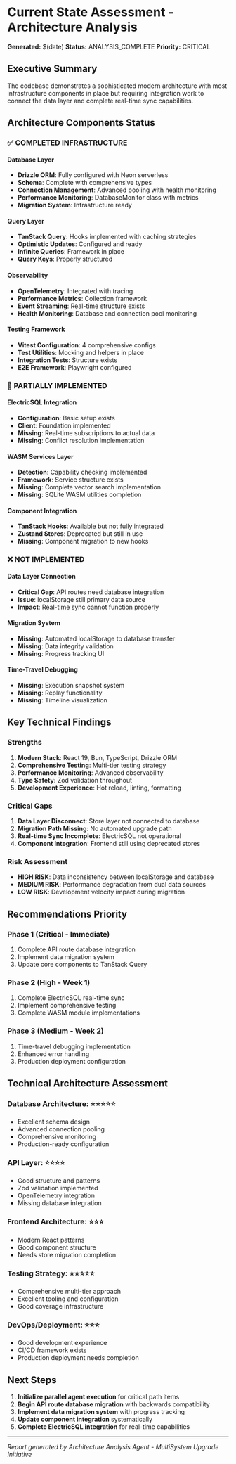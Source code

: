 # Current State Assessment - Architecture Analysis

**Generated:** $(date)
**Status:** ANALYSIS_COMPLETE
**Priority:** CRITICAL

## Executive Summary

The codebase demonstrates a sophisticated modern architecture with most infrastructure components in place but requiring integration work to connect the data layer and complete real-time sync capabilities.

## Architecture Components Status

### ✅ COMPLETED INFRASTRUCTURE

#### Database Layer

- **Drizzle ORM**: Fully configured with Neon serverless
- **Schema**: Complete with comprehensive types
- **Connection Management**: Advanced pooling with health monitoring
- **Performance Monitoring**: DatabaseMonitor class with metrics
- **Migration System**: Infrastructure ready

#### Query Layer

- **TanStack Query**: Hooks implemented with caching strategies
- **Optimistic Updates**: Configured and ready
- **Infinite Queries**: Framework in place
- **Query Keys**: Properly structured

#### Observability

- **OpenTelemetry**: Integrated with tracing
- **Performance Metrics**: Collection framework
- **Event Streaming**: Real-time structure exists
- **Health Monitoring**: Database and connection pool monitoring

#### Testing Framework

- **Vitest Configuration**: 4 comprehensive configs
- **Test Utilities**: Mocking and helpers in place
- **Integration Tests**: Structure exists
- **E2E Framework**: Playwright configured

### 🔄 PARTIALLY IMPLEMENTED

#### ElectricSQL Integration

- **Configuration**: Basic setup exists
- **Client**: Foundation implemented
- **Missing**: Real-time subscriptions to actual data
- **Missing**: Conflict resolution implementation

#### WASM Services Layer

- **Detection**: Capability checking implemented
- **Framework**: Service structure exists
- **Missing**: Complete vector search implementation
- **Missing**: SQLite WASM utilities completion

#### Component Integration

- **TanStack Hooks**: Available but not fully integrated
- **Zustand Stores**: Deprecated but still in use
- **Missing**: Component migration to new hooks

### ❌ NOT IMPLEMENTED

#### Data Layer Connection

- **Critical Gap**: API routes need database integration
- **Issue**: localStorage still primary data source
- **Impact**: Real-time sync cannot function properly

#### Migration System

- **Missing**: Automated localStorage to database transfer
- **Missing**: Data integrity validation
- **Missing**: Progress tracking UI

#### Time-Travel Debugging

- **Missing**: Execution snapshot system
- **Missing**: Replay functionality
- **Missing**: Timeline visualization

## Key Technical Findings

### Strengths

1. **Modern Stack**: React 19, Bun, TypeScript, Drizzle ORM
2. **Comprehensive Testing**: Multi-tier testing strategy
3. **Performance Monitoring**: Advanced observability
4. **Type Safety**: Zod validation throughout
5. **Development Experience**: Hot reload, linting, formatting

### Critical Gaps

1. **Data Layer Disconnect**: Store layer not connected to database
2. **Migration Path Missing**: No automated upgrade path
3. **Real-time Sync Incomplete**: ElectricSQL not operational
4. **Component Integration**: Frontend still using deprecated stores

### Risk Assessment

- **HIGH RISK**: Data inconsistency between localStorage and database
- **MEDIUM RISK**: Performance degradation from dual data sources
- **LOW RISK**: Development velocity impact during migration

## Recommendations Priority

### Phase 1 (Critical - Immediate)

1. Complete API route database integration
2. Implement data migration system
3. Update core components to TanStack Query

### Phase 2 (High - Week 1)

1. Complete ElectricSQL real-time sync
2. Implement comprehensive testing
3. Complete WASM module implementations

### Phase 3 (Medium - Week 2)

1. Time-travel debugging implementation
2. Enhanced error handling
3. Production deployment configuration

## Technical Architecture Assessment

### Database Architecture: ⭐⭐⭐⭐⭐

- Excellent schema design
- Advanced connection pooling
- Comprehensive monitoring
- Production-ready configuration

### API Layer: ⭐⭐⭐⭐

- Good structure and patterns
- Zod validation implemented
- OpenTelemetry integration
- Missing database integration

### Frontend Architecture: ⭐⭐⭐

- Modern React patterns
- Good component structure
- Needs store migration completion

### Testing Strategy: ⭐⭐⭐⭐⭐

- Comprehensive multi-tier approach
- Excellent tooling and configuration
- Good coverage infrastructure

### DevOps/Deployment: ⭐⭐⭐

- Good development experience
- CI/CD framework exists
- Production deployment needs completion

## Next Steps

1. **Initialize parallel agent execution** for critical path items
2. **Begin API route database migration** with backwards compatibility
3. **Implement data migration system** with progress tracking
4. **Update component integration** systematically
5. **Complete ElectricSQL integration** for real-time capabilities

---

_Report generated by Architecture Analysis Agent - MultiSystem Upgrade Initiative_
